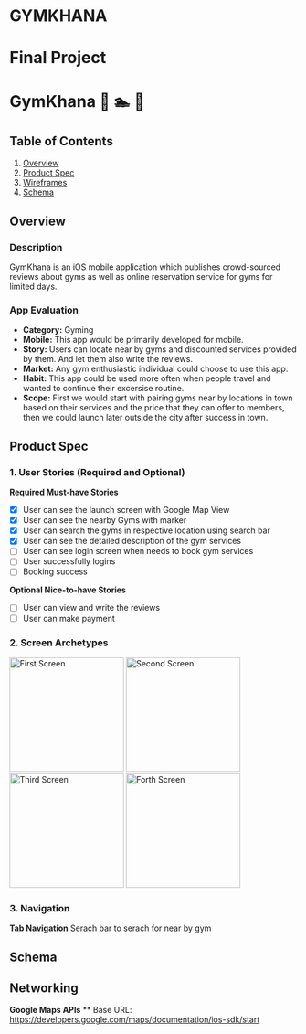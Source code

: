 # GYMKHANA
Final Project
===

# GymKhana :basketball: :swimmer: :muscle:

## Table of Contents
1. [Overview](#Overview)
1. [Product Spec](#Product-Spec)
1. [Wireframes](#Wireframes)
2. [Schema](#Schema)

## Overview
### Description
GymKhana is an iOS mobile application which publishes crowd-sourced reviews about gyms as well as online reservation service for gyms for limited days.

### App Evaluation
- **Category:** Gyming
- **Mobile:** This app would be primarily developed for mobile. 
- **Story:** Users can locate near by gyms and discounted services provided by them. And let them also write the reviews. 
- **Market:** Any gym enthusiastic individual could choose to use this app.
- **Habit:** This app could be used more often when people travel and wanted to continue their excersise routine. 
- **Scope:** First we would start with pairing gyms near by locations in town based on their services and the price that they can offer to members, then we could launch later outside the city after success in town. 

## Product Spec

### 1. User Stories (Required and Optional)

**Required Must-have Stories**

- [X] User can see the launch screen with Google Map View
- [X] User can see the nearby Gyms with marker
- [X] User can search the gyms in respective location using search bar
- [X] User can see the detailed description of the gym services
- [ ] User can see login screen when needs to book gym services
- [ ] User successfully logins
- [ ] Booking success

**Optional Nice-to-have Stories**
- [ ] User can view and write the reviews
- [ ] User can make payment

### 2. Screen Archetypes


<img src='https://user-images.githubusercontent.com/31952007/57495710-4592aa00-7284-11e9-9ecc-3ef995d46b3e.jpeg' title='First Screen' width='200'/>
<img src='https://user-images.githubusercontent.com/31952007/57495860-e4b7a180-7284-11e9-942a-31e162fe3f8d.jpeg' title='Second Screen' width='200' alt='Second Screen' />
<img src='https://user-images.githubusercontent.com/31952007/57496113-24cb5400-7286-11e9-9c36-ba5d77cf57b8.jpeg' title='Third Screen' width='200'/>
<img src='https://user-images.githubusercontent.com/31952007/57495935-4841cf00-7285-11e9-8583-969826ed2c56.jpeg' title='Forth Screen' width='200'/>

   

### 3. Navigation

**Tab Navigation** Serach bar to serach for near by gym




## Schema 

## Networking
**Google Maps APIs**
** Base URL: <https://developers.google.com/maps/documentation/ios-sdk/start>
